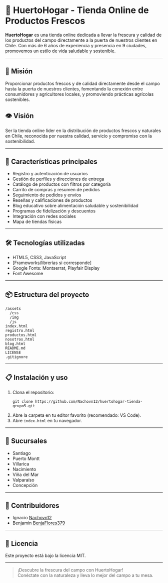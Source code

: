 # 🥑 HuertoHogar - Tienda Online de Productos Frescos

**HuertoHogar** es una tienda online dedicada a llevar la frescura y calidad de los productos del campo directamente a la puerta de nuestros clientes en Chile. Con más de 6 años de experiencia y presencia en 9 ciudades, promovemos un estilo de vida saludable y sostenible.

---

## 🌱 Misión

Proporcionar productos frescos y de calidad directamente desde el campo hasta la puerta de nuestros clientes, fomentando la conexión entre consumidores y agricultores locales, y promoviendo prácticas agrícolas sostenibles.

## 👁️ Visión

Ser la tienda online líder en la distribución de productos frescos y naturales en Chile, reconocida por nuestra calidad, servicio y compromiso con la sostenibilidad.

---

## 🚀 Características principales

- Registro y autenticación de usuarios
- Gestión de perfiles y direcciones de entrega
- Catálogo de productos con filtros por categoría
- Carrito de compras y resumen de pedidos
- Seguimiento de pedidos y envíos
- Reseñas y calificaciones de productos
- Blog educativo sobre alimentación saludable y sostenibilidad
- Programas de fidelización y descuentos
- Integración con redes sociales
- Mapa de tiendas físicas

---

## 🛠️ Tecnologías utilizadas

- HTML5, CSS3, JavaScript
- [Frameworks/librerías si corresponde]
- Google Fonts: Montserrat, Playfair Display
- Font Awesome

---

## 📦 Estructura del proyecto

```
/assets
  /css
  /img
  /js
index.html
registro.html
productos.html
nosotros.html
blog.html
README.md
LICENSE
.gitignore
```

---

## 📋 Instalación y uso

1. Clona el repositorio:
   ```
   git clone https://github.com/Nachovn12/huertohogar-tienda-grupo5.git
   ```
2. Abre la carpeta en tu editor favorito (recomendado: VS Code).
3. Abre `index.html` en tu navegador.

---

## 📍 Sucursales

- Santiago
- Puerto Montt
- Villarica
- Nacimiento
- Viña del Mar
- Valparaíso
- Concepción

---

## 👥 Contribuidores

- Ignacio [Nachovn12](https://github.com/Nachovn12)
- Benjamin [BenjaFlores379](https://github.com/BenjaFlores379)

---

## 📄 Licencia

Este proyecto está bajo la licencia MIT.

---

> ¡Descubre la frescura del campo con HuertoHogar!  
> Conéctate con la naturaleza y lleva lo mejor del campo a tu mesa.
